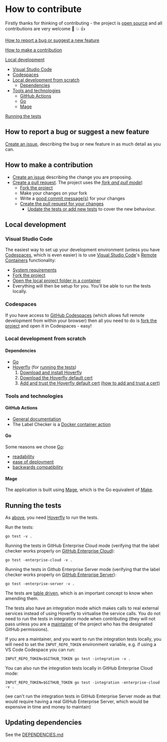 # How to contribute

Firstly thanks for thinking of contributing - the project is [open source](https://opensource.guide/how-to-contribute/) and all contributions are very welcome :slightly_smiling_face: :boom: :thumbsup:

[How to report a bug or suggest a new feature](#how-to-report-a-bug-or-suggest-a-new-feature)

[How to make a contribution](#how-to-make-a-contribution)

[Local development](#local-development)
  * [Visual Studio Code](#visual-studio-code)
  * [Codespaces](#codespaces)
  * [Local development from scratch](#local-development-from-scratch)
    * [Dependencies](#dependencies)
  * [Tools and technologies](#tools-and-technologies)
    * [GitHub Actions](#github-actions)
    * [Go](#go)
    * [Mage](#mage)

[Running the tests](#running-the-tests)

## How to report a bug or suggest a new feature

[Create an issue](https://github.com/agilepathway/label-checker/issues), describing the bug or new feature in as much detail as you can.

## How to make a contribution

  * [Create an issue](https://github.com/agilepathway/label-checker/issues) describing the change you are proposing.
  * [Create a pull request](https://docs.github.com/en/github/collaborating-with-issues-and-pull-requests/about-pull-requests).  The project uses the _[fork and pull model](https://docs.github.com/en/github/collaborating-with-issues-and-pull-requests/about-collaborative-development-models)_:
    * [Fork the project](https://docs.github.com/en/github/collaborating-with-issues-and-pull-requests/working-with-forks)
    * Make your changes on your fork
    * Write a [good commit message(s)](https://chris.beams.io/posts/git-commit/) for your changes
    * [Create the pull request for your changes](https://docs.github.com/en/github/collaborating-with-issues-and-pull-requests/proposing-changes-to-your-work-with-pull-requests)
      * [Update the tests or add new tests](#running-the-tests) to cover the new behaviour.

## Local development

### Visual Studio Code

The easiest way to set up your development environment (unless you have [Codespaces](#codespaces), which is even easier) is to use [Visual Studio Code](https://code.visualstudio.com/)'s [Remote Containers](https://code.visualstudio.com/docs/remote/containers) functionality:
  * [System requirements](https://code.visualstudio.com/docs/remote/containers#_system-requirements)
  * [Fork the project](https://docs.github.com/en/github/collaborating-with-issues-and-pull-requests/working-with-forks) 
  * [Open the local project folder in a container](https://code.visualstudio.com/docs/remote/containers#_quick-start-open-an-existing-folder-in-a-container)
  * Everything will then be setup for you.  You'll be able to run the tests locally.

### Codespaces

If you have access to [GitHub Codespaces](https://github.com/features/codespaces/) (which allows full remote
development from within your browser) then all you need to do is [fork the project](https://docs.github.com/en/github/collaborating-with-issues-and-pull-requests/working-with-forks) and open it in Codespaces - easy!

### Local development from scratch

#### Dependencies

* [Go](https://golang.org/)
* [Hoverfly](https://hoverfly.readthedocs.io) (for [running the tests](#running-the-tests))
  1. [Download and install Hoverfly](https://docs.hoverfly.io/en/latest/pages/introduction/downloadinstallation.html)
  2. [Download the Hoverfly default cert](https://raw.githubusercontent.com/SpectoLabs/hoverfly/master/core/cert.pem)
  3. [Add and trust the Hoverfly default cert](https://docs.hoverfly.io/en/latest/pages/tutorials/advanced/configuressl/configuressl.html) [(how to add and trust
   a cert)](https://manuals.gfi.com/en/kerio/connect/content/server-configuration/ssl-certificates/adding-trusted-root-certificates-to-the-server-1605.html)


### Tools and technologies

#### GitHub Actions
  * [General documentation](https://docs.github.com/en/actions)
  * The Label Checker is a [Docker container action](https://docs.github.com/en/actions/creating-actions/creating-a-docker-container-action)

#### Go

Some reasons we chose [Go](https://golang.org/):
  * [readability](https://yourbasic.org/golang/advantages-over-java-python/#code-transparency)
  * [ease of deployment](https://hub.packtpub.com/cloud-native-go-programming/)
  * [backwards compatibility](https://yourbasic.org/golang/advantages-over-java-python/#compatibility)

#### Mage

The application is built using [Mage](https://magefile.org/), which is the Go equivalent of [Make](https://www.gnu.org/software/make/).

## Running the tests

As [above](#dependencies), you need [Hoverfly](https://hoverfly.readthedocs.io) to run the tests.

Run the tests:

`go test -v .`

Running the tests in GitHub Enterprise Cloud mode (verifying that the label checker 
works properly on [GitHub Enterprise Cloud](https://docs.github.com/en/get-started/onboarding/getting-started-with-github-enterprise-cloud)):

`go test -enterprise-cloud -v .`

Running the tests in Github Enterprise Server mode (verifying that the label checker 
works properly on [GitHub Enterprise Server](https://docs.github.com/en/enterprise-server/admin/overview/about-github-enterprise-server)):

`go test -enterprise-server -v .`

The tests are [table driven](https://dave.cheney.net/2019/05/07/prefer-table-driven-tests), which is an important concept to know when amending them.

The tests also have an integration mode which makes calls to real external services instead of using Hoverfly to virtualise the service calls.  You do not need to run the tests in integration mode when contributing (they will not pass unless you are a [maintainer](.github/CODEOWNERS) of the project who has the designated GitHub permissions).

If you are a maintainer, and you want to run the integration tests locally, you will need to set the `INPUT_REPO_TOKEN` environment variable, e.g. if using a VS Code Codespace you can run: 

`INPUT_REPO_TOKEN=$GITHUB_TOKEN go test -integration -v .`

You can also run the integration tests locally in GitHub Enterprise Cloud mode:

`INPUT_REPO_TOKEN=$GITHUB_TOKEN go test -integration -enterprise-cloud -v .`

(we can't run the integration tests in GitHub Enterprise Server mode as that would require having
a real GitHub Enterprise Server, which would be expensive in time and money to maintain)


## Updating dependencies

See the [DEPENDENCIES.md](.github/DEPENDENCIES.md)
